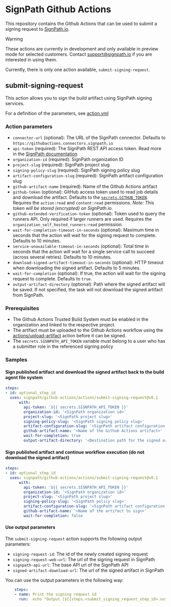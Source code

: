 # SignPath Github Actions

This repository contains the Github Actions that can be used to submit a signing request to [SignPath.io](https://about.signpath.io).

> [!WARNING]
> These actions are currently in development and only available in preview mode for selected customers. Contact [support@signpath.io](mailto:support@signpath.io) if you are interested in using them.

Currently, there is only one action available, `submit-signing-request`.

## submit-signing-request

This action allows you to sign the build artifact using SignPath signing services.

For a definition of the parameters, see [action.yml](actions/submit-signing-request/action.yml)

### Action parameters
* `connector-url` (optional): The URL of the SignPath connector. Defaults to `https://githubactions.connectors.signpath.io`
* `api-token` (required): The SignPath REST API access token. Read more in the [SignPath documentation](https://about.signpath.io/documentation/build-system-integration#authentication)
* `organization-id` (required): SignPath organization ID
* `project-slug` (required): SignPath project slug
* `signing-policy-slug` (required): SignPath signing policy slug
* `artifact-configuration-slug` (required): SignPath artifact configuration slug
* `github-artifact-name` (required): Name of the Github Actions artifact
* `github-token` (optional): GitHub access token used to read job details and download the artifact. Defaults to the [`secrets.GITHUB_TOKEN`](https://docs.github.com/en/actions/security-guides/automatic-token-authentication). Requires the `action:read` and `content:read` permissions. _Note: This token will be stored (encrypted) on SignPath.io._
* `github-extended-verification-token` (optional): Token used to query the runners API. Only required if larger runners are used. Requires the `organization_self_hosted_runners:read` permission.
* `wait-for-completion-timeout-in-seconds` (optional): Maximum time in seconds that the action will wait for the signing request to complete. Defaults to 10 minutes.
* `service-unavailable-timeout-in-seconds` (optional): Total time in seconds that the action will wait for a single service call to succeed (across several retries). Defaults to 10 minutes.
* `download-signed-artifact-timeout-in-seconds` (optional): HTTP timeout when downloading the signed artifact. Defaults to 5 minutes.
* `wait-for-completion` (optional): If true, the action will wait for the signing request to complete. Defaults to `true`.
* `output-artifact-directory` (optional): Path where the signed artifact will be saved. If not specified, the task will not download the signed artifact from SignPath.

### Prerequisites

* The Github Actions Trusted Build System must be enabled in the organization and linked to the respective project.
* The artifact must be uploaded to the Github Actions workflow using the [actions/upload-artifact](https://github.com/actions/upload-artifact) action before it can be signed. 
* The `secrets.SIGNPATH_API_TOKEN` variable must belong to a user who has a submitter role in the referenced signing policy

### Samples

#### Sign published artifact and download the signed artifact back to the build agent file system

```yaml
steps:
- id: optional_step_id
  uses: signpath/github-actions/actions/submit-signing-request@v0.1
      with:
        api-token: '${{ secrets.SIGNPATH_API_TOKEN }}'
        organization-id: '<SignPath organization id>'
        project-slug: '<SignPath project slug>'
        signing-policy-slug: '<SignPath signing policy slug>'
        artifact-configuration-slug: '<SignPath artifact configuration slug>'
        github-artifact-name: '<Name of the Github Actions artifact>'
        wait-for-completion: true
        output-artifact-directory: '<Destination path for the signed artifact>'
```

#### Sign published artifact and continue workflow execution (do not download the signed artifact)

```yaml
steps:
- id: optional_step_id
  uses: signpath/github-actions/actions/submit-signing-request@v0.1
      with:
        api-token: '${{ secrets.SIGNPATH_API_TOKEN }}'
        organization-id: '<SignPath organization id>'
        project-slug: '<SignPath project slug>'
        signing-policy-slug: '<SignPath policy slug>'
        artifact-configuration-slug: '<SignPath artifact configuration slug>'
        github-artifact-name: '<Name of the artifact to sign>'
        wait-for-completion: false
```

#### Use output parameters

The `submit-signing-request` action supports the following output parameters:
- `signing-request-id`: The id of the newly created signing request
- `signing-request-web-url`: The url of the signing request in SignPath
- `signpath-api-url`: The base API url of the SignPath API
- `signed-artifact-download-url`: The url of the signed artifact in SignPath

You can use the output parameters in the following way:
```yaml
    steps:
    - name: Print the signing request id
      run:  echo "Output [${{steps.<submit_signing_request_step_id>.outputs.signing-request-id }}]"
```